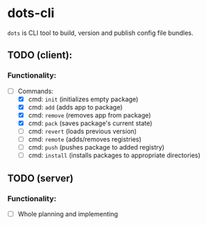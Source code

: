 # dots-cli

`dots` is CLI tool to build, version and publish config file bundles.

## TODO (client):
### Functionality:
- [ ] Commands:
    - [x] cmd: `init` (initializes empty package)
    - [x] cmd: `add` (adds app to package)
    - [x] cmd: `remove` (removes app from package)
    - [x] cmd: `pack` (saves package's current state)
    - [ ] cmd: `revert` (loads previous version)
    - [ ] cmd: `remote` (adds/removes registries)
    - [ ] cmd: `push` (pushes package to added registry)
    - [ ] cmd: `install` (installs packages to appropriate directories)
    
## TODO (server)
### Functionality:
- [ ] Whole planning and implementing
